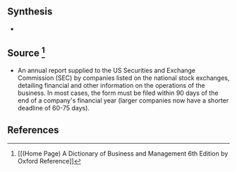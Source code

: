 ## Synthesis
- 
## Source [^1]
- An annual report supplied to the US Securities and Exchange Commission (SEC) by companies listed on the national stock exchanges, detailing financial and other information on the operations of the business. In most cases, the form must be filed within 90 days of the end of a company's financial year (larger companies now have a shorter deadline of 60-75 days).
## References

[^1]: [[(Home Page) A Dictionary of Business and Management 6th Edition by Oxford Reference]]